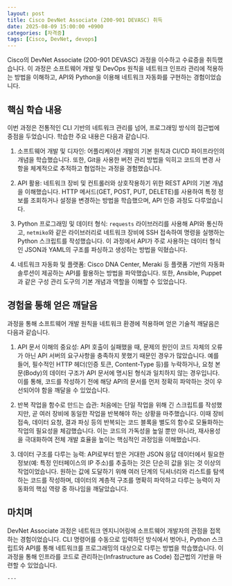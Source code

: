 ```yaml
---
layout: post
title: Cisco DevNet Associate (200-901 DEVASC) 취득
date: 2025-08-09 15:00:00 +0900
categories: [자격증]
tags: [Cisco, DevNet, devops]
---
```

Cisco의 DevNet Associate (200-901 DEVASC) 과정을 이수하고 수료증을 취득했습니다. 이 과정은 소프트웨어 개발 및 DevOps 원칙을 네트워크 인프라 관리에 적용하는 방법을 이해하고, API와 Python을 이용해 네트워크 자동화를 구현하는 경험이었습니다.

## 핵심 학습 내용

이번 과정은 전통적인 CLI 기반의 네트워크 관리를 넘어, 프로그래밍 방식의 접근법에 중점을 두었습니다. 학습한 주요 내용은 다음과 같습니다.

1.  소프트웨어 개발 및 디자인: 어플리케이션 개발의 기본 원칙과 CI/CD 파이프라인의 개념을 학습했습니다. 또한, Git을 사용한 버전 관리 방법을 익히고 코드의 변경 사항을 체계적으로 추적하고 협업하는 과정을 경험했습니다.

2.  API 활용: 네트워크 장비 및 컨트롤러와 상호작용하기 위한 REST API의 기본 개념을 이해했습니다. HTTP 메서드(GET, POST, PUT, DELETE)를 사용하여 특정 정보를 조회하거나 설정을 변경하는 방법을 학습했으며, API 인증 과정도 다루었습니다.

3.  Python 프로그래밍 및 데이터 형식: `requests` 라이브러리를 사용해 API와 통신하고, `netmiko`와 같은 라이브러리로 네트워크 장비에 SSH 접속하여 명령을 실행하는 Python 스크립트를 작성했습니다. 이 과정에서 API가 주로 사용하는 데이터 형식인 JSON과 YAML의 구조를 파싱하고 생성하는 방법을 익혔습니다.

4.  네트워크 자동화 및 플랫폼: Cisco DNA Center, Meraki 등 플랫폼 기반의 자동화 솔루션이 제공하는 API를 활용하는 방법을 파악했습니다. 또한, Ansible, Puppet과 같은 구성 관리 도구의 기본 개념과 역할을 이해할 수 있었습니다.

## 경험을 통해 얻은 깨달음

과정을 통해 소프트웨어 개발 원칙을 네트워크 환경에 적용하며 얻은 기술적 깨달음은 다음과 같습니다.

1.  API 문서 이해의 중요성: API 호출이 실패했을 때, 문제의 원인이 코드 자체의 오류가 아닌 API 서버의 요구사항을 충족하지 못했기 때문인 경우가 많았습니다. 예를 들어, 필수적인 HTTP 헤더(인증 토큰, Content-Type 등)를 누락하거나, 요청 본문(Body)의 데이터 구조가 API 문서에 명시된 형식과 일치하지 않는 경우입니다. 이를 통해, 코드를 작성하기 전에 해당 API의 문서를 먼저 정확히 파악하는 것이 우선되어야 함을 깨달을 수 있었습니다.

2.  반복 작업을 함수로 만드는 습관: 처음에는 단일 작업을 위해 긴 스크립트를 작성했지만, 곧 여러 장비에 동일한 작업을 반복해야 하는 상황을 마주했습니다. 이때 장비 접속, 데이터 요청, 결과 파싱 등의 반복되는 코드 블록을 별도의 함수로 모듈화하는 작업의 필요성을 체감했습니다. 이는 코드의 가독성을 높일 뿐만 아니라, 재사용성을 극대화하여 전체 개발 효율을 높이는 핵심적인 과정임을 이해했습니다.

3.  데이터 구조를 다루는 능력: API로부터 받은 거대한 JSON 응답 데이터에서 필요한 정보(예: 특정 인터페이스의 IP 주소)를 추출하는 것은 단순히 값을 읽는 것 이상의 작업이었습니다. 원하는 값에 도달하기 위해 여러 단계의 딕셔너리와 리스트를 탐색하는 코드를 작성하며, 데이터의 계층적 구조를 명확히 파악하고 다루는 능력이 자동화의 핵심 역량 중 하나임을 깨달았습니다.

## 마치며

DevNet Associate 과정은 네트워크 엔지니어링에 소프트웨어 개발자의 관점을 접목하는 경험이었습니다. CLI 명령어를 수동으로 입력하던 방식에서 벗어나, Python 스크립트와 API를 통해 네트워크를 프로그래밍의 대상으로 다루는 방법을 학습했습니다. 이 과정을 통해 인프라를 코드로 관리하는(Infrastructure as Code) 접근법의 기반을 마련할 수 있었습니다.

    ---

